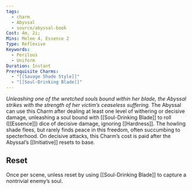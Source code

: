 ```yaml
---
tags:
  - charm
  - Abyssal
  - source/abyssal-book
Cost: 4m, 2i; 
Mins: Melee 4, Essence 2
Type: Reflexive
Keywords:
  - Perilous
  - Uniform
Duration: Instant
Prerequisite Charms:
  - "[[Savage Shade Style]]"
  - "[[Soul-Drinking Blade]]"
---
```

*Unleashing one of the wretched souls bound within her blade, the Abyssal strikes with the strength of her victim’s ceaseless suffering.*
The Abyssal can use this Charm after dealing at least one level of withering or decisive damage, unleashing a soul bound with [[Soul-Drinking Blade]] to roll ([[Essence]]) dice of decisive damage, ignoring [[Hardness]]. The howling shade flees, but rarely finds peace in this freedom, often succumbing to specterhood.
On decisive attacks, this Charm’s cost is paid after the Abyssal’s [[Initiative]] resets to base.
## Reset 
Once per scene, unless reset by using [[Soul-Drinking Blade]] to capture a nontrivial enemy’s soul.
